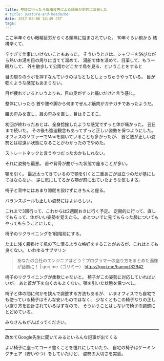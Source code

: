 ```yaml
---
title: 整体に行ったら眼精疲労による頭痛が劇的に改善した
# title: posture-and-headache
date: 2017-08-06 18:49 JST
tags:
---
```


ここ半年ぐらい眼精疲労からくる頭痛に悩まされていた。
10年ぐらい前から
結構辛くて、

辛すぎて仕事にいけないこともあった。
そういうときは、シャワーを浴びながら熱いお湯を目の周りに当てて温めて、
湯船で体を温めて、目薬して、もう一眠りして、
外を散歩して公園かどこかで鳥を見る、ということをすると

目の周りのツボを押すなんていうのはもともとしょっちゅうやっている。
目が乾くような感覚もあまりない。

目が疲れているというよりも、目の奥がずっと痛いだけと言う感じ。

整体にいったら
首や腰や脚から何までぜんぶ筋肉がガチガチであったようだ。

腰の歪みを直し、肩の歪みを直し、目はそこそこ、

初回が終わったあとは、全身捻挫したような感覚でずっと体が痛かった。
翌日まで続いた。
その後も強迫観念もあってずっと正しい姿勢を保つようにした。
オフィスのソファーでMacを開いていることも多かったが、
首と腰が正しい姿勢とは程遠い状態になることがわかったのでやめた。

ストレートネックと言うやつだったのかもしれない。

それに姿勢も最悪。
首や背骨が曲がった状態で座ることが多い。

顎を引く。
最近太ってきているので顎を引くと二重あごが目立つのだが基にしてはならない。
逆に気にしてるから顎が前に出ていたような気もする。

椅子と背中にはあまり隙間を設けずにきちんと座る。

バランスボールも正しい姿勢にはよいらしい。

これまで3回行って、これからは2週間おきに行く予定。
定期的に行って、直してもらって、体がいい姿勢を覚えたら。
あとついでに見てもらった膝についてもやってもらうことにした。

椅子のリクライニングを1段階前にする。

たまに浅く腰掛けて机の下に潜るような格好をすることがあるが、これはとても良くない。
いわゆるサブマリン

> あなたの会社のエンジニアはどう？プログラマーの座り方をまとめた画像が話題に！ | gori.me（ゴリミー）
> https://gori.me/humor/32942


椅子のリクライニングが柔軟じゃないと。
椅子がこの姿勢に対応していればいいが。
あと首が下を向くのもよくない。顎を引いた状態を保つべし。

椅子と体の間に何かを挟んで調整する方法もあるが、
いまオフィスでも自宅でも使っている椅子はそんな安いものではなく、
少なくともこの椅子なりの正しい座り方を設計されているはずなので、
そういうことはしないで椅子の調整にとどめている。

みなさんもがんばってください。

---

改めてGoogle先生に聞いてみるといろんな記事が出てくる

よい椅子に座ってコード書くことを憧れにしていたり、
自宅の椅子はゲーミングチェア（安いやつ）をしていたけど、
姿勢の大切さを実感。

